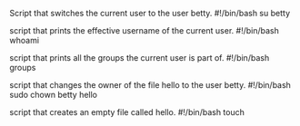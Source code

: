 Script that switches the current user to the user betty.
#!/bin/bash
su betty


script that prints the effective username of the current user.
#!/bin/bash
whoami


script that prints all the groups the current user is part of.
#!/bin/bash
groups


script that changes the owner of the file hello to the user betty.
#!/bin/bash
sudo chown betty hello


script that creates an empty file called hello.
#!/bin/bash
touch
